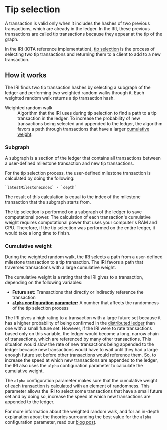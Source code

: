 # Tip selection

A transaction is valid only when it includes the hashes of two previous transactions, which are already in the ledger. In the IRI, these previous transactions are called tip transactions because they appear at the tip of the graph.

In the IRI (IOTA reference implementation), [tip selection](https://github.com/iotaledger/iri/tree/dev/src/main/java/com/iota/iri/service/tipselection) is the process of selecting two tip transactions and returning them to a client to add to a new transaction.

## How it works

The IRI finds two tip transaction hashes by selecting a subgraph of the ledger and performing two weighted random walks through it. Each weighted random walk returns a tip transaction hash.

<dl>
<dt>Weighted random walk</dt>
<dd>Algorithm that the IRI uses during tip selection to find a path to a tip transaction in the ledger. To increase the probability of new transactions being selected and appended to the ledger, the algorithm favors a path through transactions that have a larger <a href="#cumulative-weight">cumulative weight</a>.</dd>
</dl>

### Subgraph

A subgraph is a section of the ledger that contains all transactions between a user-defined milestone transaction and new tip transactions.

For the tip selection process, the user-defined milestone transaction is calculated by doing the following:

    `latestMilestoneIndex` - `depth`

The result of this calculation is equal to the index of the milestone transaction that the subgraph starts from.

The tip selection is performed on a subgraph of the ledger to save computational power. The calculation of each transaction's cumulative weight requires computational power that uses your computer's RAM and CPU. Therefore, if the tip selection was performed on the entire ledger, it would take a long time to finish.

### Cumulative weight

During the weighted random walk, the IRI selects a path from a user-defined milestone transaction to a tip transaction. The IRI favors a path that traverses transactions with a large cumulative weight.

The cumulative weight is a rating that the IRI gives to a transaction, depending on the following variables:
* **Future set:** Transactions that directly or indirectly reference the transaction
* **[`alpha` configuration parameter](/iri/references/iri-configuration-options.md#alpha):** A number that affects the randomness of the tip selection process

The IRI gives a high rating to a transaction with a large future set because it has a higher probability of being confirmed in the [distributed ledger](/iri/concepts/the-distributed-ledger.md) than one with a small future set. However, if the IRI were to rate transactions based only on this variable, the ledger would become a long, narrow chain of transactions, which are referenced by many other transactions. This situation would slow the rate of new transactions being appended to the ledger because new transactions would have to wait until they had a large enough future set before other transactions would reference them. So, to increase the speed at which new transactions are appended to the ledger, the IRI also uses the `alpha` configuration parameter to calculate the cumulative weight.

The `alpha` configuration parameter makes sure that the cumulative weight of each transaction is calculated with an element of randomness. This parameter allows the IRI to select some transactions that have a small future set and by doing so, increase the speed at which new transactions are appended to the ledger.  

For more information about the weighted random walk, and for an in-depth explanation about the theories surrounding the best value for the `alpha` configuration parameter, read our [blog post](https://blog.iota.org/confirmation-rates-in-the-tangle-186ef02878bb).